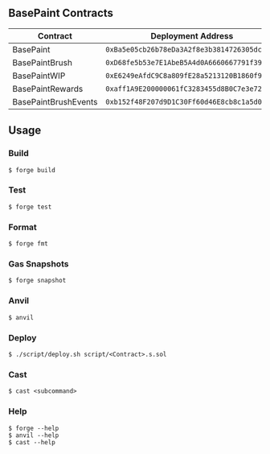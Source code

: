 ## BasePaint Contracts

| Contract             | Deployment Address                           |
| -------------------- | -------------------------------------------- |
| BasePaint            | `0xBa5e05cb26b78eDa3A2f8e3b3814726305dcAc83` |
| BasePaintBrush       | `0xD68fe5b53e7E1AbeB5A4d0A6660667791f39263a` |
| BasePaintWIP         | `0xE6249eAfdC9C8a809fE28a5213120B1860f9a75f` |
| BasePaintRewards     | `0xaff1A9E200000061fC3283455d8B0C7e3e728161` |
| BasePaintBrushEvents | `0xb152f48F207d9D1C30Ff60d46E8cb8c1a5d00dEC` |

## Usage

### Build

```shell
$ forge build
```

### Test

```shell
$ forge test
```

### Format

```shell
$ forge fmt
```

### Gas Snapshots

```shell
$ forge snapshot
```

### Anvil

```shell
$ anvil
```

### Deploy

```shell
$ ./script/deploy.sh script/<Contract>.s.sol
```

### Cast

```shell
$ cast <subcommand>
```

### Help

```shell
$ forge --help
$ anvil --help
$ cast --help
```
